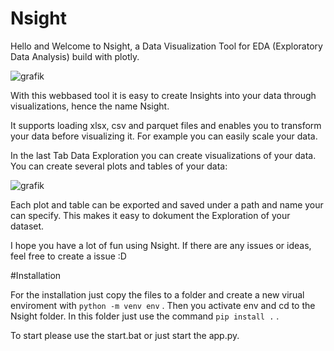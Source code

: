 # Nsight
Hello and Welcome to Nsight, a Data Visualization Tool for EDA (Exploratory Data Analysis) build with plotly.

![grafik](https://user-images.githubusercontent.com/82336622/226214456-4770f3c0-8ac4-4cfa-9567-de63071af273.png)

With this webbased tool it is easy to create Insights into your data through visualizations, hence the name Nsight.

It supports loading xlsx, csv and parquet files and enables you to transform your data before visualizing it.
For example you can easily scale your data.

In the last Tab Data Exploration you can create visualizations of your data. 
You can create several plots and tables of your data:

![grafik](https://user-images.githubusercontent.com/82336622/226214704-57298547-2fdf-46ea-9d2d-8e0bef66850f.png)

Each plot and table can be exported and saved under a path and name your can specify.
This makes it easy to dokument the Exploration of your dataset.

I hope you have a lot of fun using Nsight. If there are any issues or ideas, feel free to create a issue :D

#Installation

For the installation just copy the files to a folder and create a new virual enviroment with ``` python -m venv env ``` .
Then you activate env and cd to the Nsight folder. In this folder just use the command ```pip install .``` . 

To start please use the start.bat or just start the app.py.
